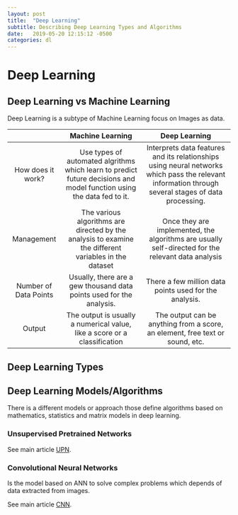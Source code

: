 ```yaml
---
layout: post
title:  "Deep Learning"
subtitle: Describing Deep Learning Types and Algorithms
date:   2019-05-20 12:15:12 -0500
categories: dl
---
```


# Deep Learning

## Deep Learning vs Machine Learning

Deep Learning is a subtype of Machine Learning focus on Images as data.

  |  | Machine Learning | Deep Learning |
  :---------:|:---:|:-----:
   How does it work?  | Use types of automated algrithms which learn to predict future decisions and model function using the data fed to it. | Interprets data features and its relationships using neural networks which pass the relevant information through several stages of data processing. 
   Management | The various algorithms are directed by the analysis to examine the different variables in the dataset | Once they are implemented, the algorithms are usually self-directed for the relevant data analysis 
   Number of Data Points  | Usually, there are a gew thousand data points used for the analysis. | There a few million data points used for the analysis. 
   Output | The output is usually a numerical value, like a score or a classification | The output can be anything from a score, an element, free text or sound, etc. 

## Deep Learning Types

## Deep Learning Models/Algorithms

There is a different models or approach those define algorithms based on mathematics, statistics and matrix models in deep learning.

### Unsupervised Pretrained Networks

See main article [UPN](/dl/unsupervised_petrained_networks).

### Convolutional Neural Networks

Is the model based on ANN to solve complex problems which depends of data extracted from images.

See main article [CNN](/dl/convolutional_networks).

